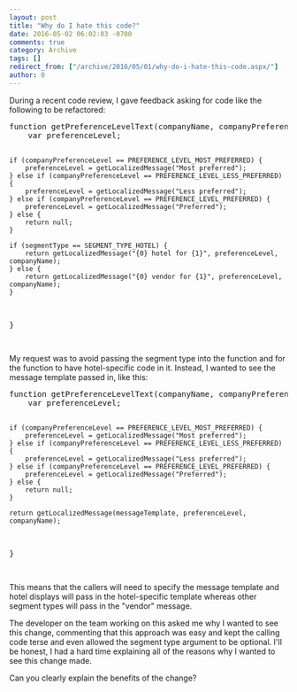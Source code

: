 ```yaml
---
layout: post
title: "Why do I hate this code?"
date: 2016-05-02 06:02:03 -0700
comments: true
category: Archive
tags: []
redirect_from: ["/archive/2016/05/01/why-do-i-hate-this-code.aspx/"]
author: 0
---
```

<!-- more -->
<p>
During a recent code review, I gave feedback asking for code like the following to be refactored:
</p>
<pre class="javascriptcode">
function getPreferenceLevelText(companyName, companyPreferenceLevel, segmentType) {
    var preferenceLevel;

    if (companyPreferenceLevel == PREFERENCE_LEVEL_MOST_PREFERRED) {
        preferenceLevel = getLocalizedMessage("Most preferred");
    } else if (companyPreferenceLevel == PREFERENCE_LEVEL_LESS_PREFERRED) {
        preferenceLevel = getLocalizedMessage("Less preferred");
    } else if (companyPreferenceLevel == PREFERENCE_LEVEL_PREFERRED) {
        preferenceLevel = getLocalizedMessage("Preferred");
    } else {
        return null;
    }

    if (segmentType == SEGMENT_TYPE_HOTEL) {
        return getLocalizedMessage("{0} hotel for {1}", preferenceLevel, companyName);
    } else {
        return getLocalizedMessage("{0} vendor for {1}", preferenceLevel, companyName);
    }
}

</pre>
<p>
My request was to avoid passing the segment type into the function and for the function to have hotel-specific code in it.  Instead, I wanted to see the message template passed in, like this:
</p>
<pre class="javascriptcode">
function getPreferenceLevelText(companyName, companyPreferenceLevel, messageTemplate) {
    var preferenceLevel;

    if (companyPreferenceLevel == PREFERENCE_LEVEL_MOST_PREFERRED) {
        preferenceLevel = getLocalizedMessage("Most preferred");
    } else if (companyPreferenceLevel == PREFERENCE_LEVEL_LESS_PREFERRED) {
        preferenceLevel = getLocalizedMessage("Less preferred");
    } else if (companyPreferenceLevel == PREFERENCE_LEVEL_PREFERRED) {
        preferenceLevel = getLocalizedMessage("Preferred");
    } else {
        return null;
    }

    return getLocalizedMessage(messageTemplate, preferenceLevel, companyName);
}

</pre>
<p>
This means that the callers will need to specify the message template and hotel displays will pass in the hotel-specific template whereas other segment types will pass in the "vendor" message.
</p>
<p>
The developer on the team working on this asked me why I wanted to see this change, commenting that this approach was easy and kept the calling code terse and even allowed the segment type argument to be optional.  I'll be honest, I had a hard time explaining all of the reasons why I wanted to see this change made.
</p>
<p>
Can you clearly explain the benefits of the change?
</p>


